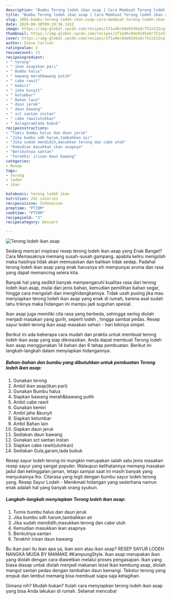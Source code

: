 ```yaml
---
description: "Bumbu Terong lodeh ikan asap | Cara Membuat Terong lodeh ikan asap Yang Enak Dan Lezat"
title: "Bumbu Terong lodeh ikan asap | Cara Membuat Terong lodeh ikan asap Yang Enak Dan Lezat"
slug: 1002-bumbu-terong-lodeh-ikan-asap-cara-membuat-terong-lodeh-ikan-asap-yang-enak-dan-lezat
date: 2020-08-30T09:19:56.141Z
image: https://img-global.cpcdn.com/recipes/2f1a46c8de9245a9/751x532cq70/terong-lodeh-ikan-asap-foto-resep-utama.jpg
thumbnail: https://img-global.cpcdn.com/recipes/2f1a46c8de9245a9/751x532cq70/terong-lodeh-ikan-asap-foto-resep-utama.jpg
cover: https://img-global.cpcdn.com/recipes/2f1a46c8de9245a9/751x532cq70/terong-lodeh-ikan-asap-foto-resep-utama.jpg
author: Steve Carlson
ratingvalue: 3
reviewcount: 13
recipeingredient:
- " terong"
- " ikan asapikan pari"
- " Bumbu halus"
- " bawang merahbawang putih"
- " cabe rawit"
- " kemiri"
- " jahe kunyit"
- " ketumbar"
- " Bahan lain"
- " daun jeruk"
- " daun bawang"
- " sct santan instan"
- " cabe rawitutuhkan"
- " Gulagaramlada bubuk"
recipeinstructions:
- "Tumis bumbu halus dan daun jeruk"
- "Jika bumbu sdh harum,tambahkan air"
- "Jika sudah mendidih,masukkan terong dan cabe utuh"
- "Kemudian masukkan ikan asapnya"
- "Berikutnya santan"
- "Terakhir irisan daun bawang"
categories:
- Resep
tags:
- terong
- lodeh
- ikan

katakunci: terong lodeh ikan 
nutrition: 241 calories
recipecuisine: Indonesian
preptime: "PT19M"
cooktime: "PT59M"
recipeyield: "3"
recipecategory: Dessert

---
```



![Terong lodeh ikan asap](https://img-global.cpcdn.com/recipes/2f1a46c8de9245a9/751x532cq70/terong-lodeh-ikan-asap-foto-resep-utama.jpg)

Sedang mencari inspirasi resep terong lodeh ikan asap yang Enak Banget? Cara Memasaknya memang susah-susah gampang. apabila keliru mengolah maka hasilnya tidak akan memuaskan dan bahkan tidak sedap. Padahal terong lodeh ikan asap yang enak harusnya sih mempunyai aroma dan rasa yang dapat memancing selera kita.

Banyak hal yang sedikit banyak mempengaruhi kualitas rasa dari terong lodeh ikan asap, mulai dari jenis bahan, kemudian pemilihan bahan segar, hingga cara mengolah dan menghidangkannya. Tidak usah pusing jika mau menyiapkan terong lodeh ikan asap yang enak di rumah, karena asal sudah tahu triknya maka hidangan ini mampu jadi suguhan spesial.

Ikan asap juga memiliki cita rasa yang berbeda, sehingga sering diolah menjadi masakan yang gurih, seperti lodeh , hingga sambal pedas. Resep sayur lodeh terong ikan asap masakan sehari - hari bikinya simpel.


Berikut ini ada beberapa cara mudah dan praktis untuk membuat terong lodeh ikan asap yang siap dikreasikan. Anda dapat membuat Terong lodeh ikan asap menggunakan 14 bahan dan 6 tahap pembuatan. Berikut ini langkah-langkah dalam menyiapkan hidangannya.

<!--inarticleads1-->

##### Bahan-bahan dan bumbu yang dibutuhkan untuk pembuatan Terong lodeh ikan asap:

1. Gunakan  terong
1. Ambil  ikan asap(ikan pari)
1. Gunakan  Bumbu halus
1. Siapkan  bawang merah&amp;bawang putih
1. Ambil  cabe rawit
1. Gunakan  kemiri
1. Ambil  jahe &amp;kunyit
1. Siapkan  ketumbar
1. Ambil  Bahan lain
1. Siapkan  daun jeruk
1. Sediakan  daun bawang
1. Gunakan  sct santan instan
1. Siapkan  cabe rawit(utuhkan)
1. Sediakan  Gula,garam,lada bubuk


Resep sayur lodeh terong ini mungkin merupakan salah satu jenis masakan resep sayur yang sangat populer. Walaupun kelihatannya memang masakan jadul dan ketinggalan jaman, tetapi sampai saat ini masih banyak yang menyukainya lho. Citarasa yang legit dengan bumbu sayur lodeh terong yang. Resep Sayur Lodeh - Menikmati hidangan yang sederhana namun enak adalah hal yang banyak orang syukuri. 

<!--inarticleads2-->

##### Langkah-langkah menyiapkan Terong lodeh ikan asap:

1. Tumis bumbu halus dan daun jeruk
1. Jika bumbu sdh harum,tambahkan air
1. Jika sudah mendidih,masukkan terong dan cabe utuh
1. Kemudian masukkan ikan asapnya
1. Berikutnya santan
1. Terakhir irisan daun bawang


Bu ikan pari itu ikan apa ya, ikan asin atau ikan asap? RESEP SAYUR LODEH NANGKA MUDA BY MAMAKE #KampungStyle. Ikan asap merupakan ikan yang diolah dengan cara diawetkan melalui proses pengasapan. Ikan yang biasa diasap untuk diolah menjadi makanan lezat Ikan kembung asap, diolah mangut santan pedas dengan tambahan daun kemangi. Tekstur terong yang empuk dan lembut memang bisa membuat siapa saja ketagihan. 

Gimana nih? Mudah bukan? Itulah cara menyiapkan terong lodeh ikan asap yang bisa Anda lakukan di rumah. Selamat mencoba!
